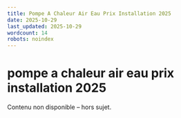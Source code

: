 ```yaml
---
title: Pompe A Chaleur Air Eau Prix Installation 2025
date: 2025-10-29
last_updated: 2025-10-29
wordcount: 14
robots: noindex
---
```


# pompe a chaleur air eau prix installation 2025

Contenu non disponible – hors sujet.